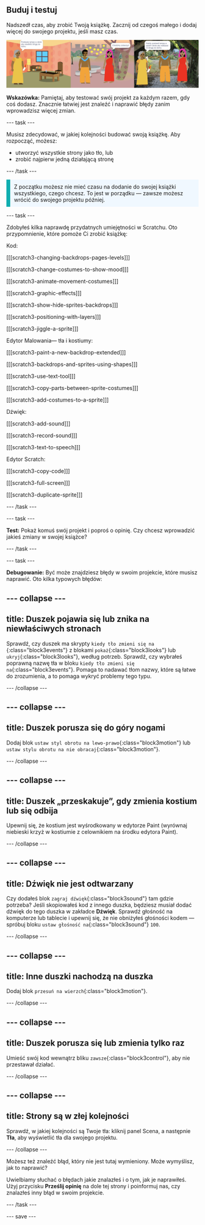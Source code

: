 ## Buduj i testuj

Nadszedł czas, aby zrobić Twoją książkę. Zacznij od czegoś małego i dodaj więcej do swojego projektu, jeśli masz czas.

![Wiele stron projektu książki.](images/pages-rama.png)

**Wskazówka:** Pamiętaj, aby testować swój projekt za każdym razem, gdy coś dodasz. Znacznie łatwiej jest znaleźć i naprawić błędy zanim wprowadzisz więcej zmian.

--- task ---

Musisz zdecydować, w jakiej kolejności budować swoją książkę. Aby rozpocząć, możesz:
- utworzyć wszystkie strony jako tło, lub
- zrobić najpierw jedną działającą stronę

--- /task ---

<p style="border-left: solid; border-width:10px; border-color: #0faeb0; background-color: aliceblue; padding: 10px;">
Z początku możesz nie mieć czasu na dodanie do swojej książki wszystkiego, czego chcesz. To jest w porządku — zawsze możesz wrócić do swojego projektu później. 
</p>

--- task ---

Zdobyłeś kilka naprawdę przydatnych umiejętności w Scratchu. Oto przypomnienie, które pomoże Ci zrobić książkę:

Kod:

[[[scratch3-changing-backdrops-pages-levels]]]

[[[scratch3-change-costumes-to-show-mood]]]

[[[scratch3-animate-movement-costumes]]]

[[[scratch3-graphic-effects]]]

[[[scratch3-show-hide-sprites-backdrops]]]

[[[scratch3-positioning-with-layers]]]

[[[scratch3-jiggle-a-sprite]]]

Edytor Malowania— tła i kostiumy:

[[[scratch3-paint-a-new-backdrop-extended]]]

[[[scratch3-backdrops-and-sprites-using-shapes]]]

[[[scratch3-use-text-tool]]]

[[[scratch3-copy-parts-between-sprite-costumes]]]

[[[scratch3-add-costumes-to-a-sprite]]]

Dźwięk:

[[[scratch3-add-sound]]]

[[[scratch3-record-sound]]]

[[[scratch3-text-to-speech]]]

Edytor Scratch:

[[[scratch3-copy-code]]]

[[[scratch3-full-screen]]]

[[[scratch3-duplicate-sprite]]]


--- /task ---

--- task ---

**Test:** Pokaż komuś swój projekt i poproś o opinię. Czy chcesz wprowadzić jakieś zmiany w swojej książce?

--- /task ---

--- task ---

**Debugowanie:** Być może znajdziesz błędy w swoim projekcie, które musisz naprawić. Oto kilka typowych błędów:

--- collapse ---
---
title: Duszek pojawia się lub znika na niewłaściwych stronach
---

Sprawdź, czy duszek ma skrypty `kiedy tło zmieni się na` {:class="block3events"} z blokami `pokaż`{:class="block3looks"} lub `ukryj`{:class="block3looks"}, według potrzeb. Sprawdź, czy wybrałeś poprawną nazwę tła w bloku `kiedy tło zmieni się na`{:class="block3events"}. Pomaga to nadawać tłom nazwy, które są łatwe do zrozumienia, a to pomaga wykryć problemy tego typu.

--- /collapse ---

--- collapse ---
---
title: Duszek porusza się do góry nogami
---

Dodaj blok `ustaw styl obrotu na lewo-prawo`{:class="block3motion"} lub `ustaw stylu obrotu na nie obracaj`{:class="block3motion"}.

--- /collapse ---

--- collapse ---
---
title: Duszek „przeskakuje”, gdy zmienia kostium lub się odbija
---

Upewnij się, że kostium jest wyśrodkowany w edytorze Paint (wyrównaj niebieski krzyż w kostiumie z celownikiem na środku edytora Paint).

--- /collapse ---

--- collapse ---
---
title: Dźwięk nie jest odtwarzany
---

Czy dodałeś blok `zagraj dźwięk`{:class="block3sound"} tam gdzie potrzeba? Jeśli skopiowałeś kod z innego duszka, będziesz musiał dodać dźwięk do tego duszka w zakładce **Dźwięk**. Sprawdź głośność na komputerze lub tablecie i upewnij się, że nie obniżyłeś głośności kodem — spróbuj bloku `ustaw głośność na`{:class="block3sound"} `100`.

--- /collapse ---

--- collapse ---
---
title: Inne duszki nachodzą na duszka
---

Dodaj blok `przesuń na wierzch`{:class="block3motion"}.

--- /collapse ---

--- collapse ---
---
title: Duszek porusza się lub zmienia tylko raz
---

Umieść swój kod wewnątrz bliku `zawsze`{:class="block3control"}, aby nie przestawał działać.

--- /collapse ---

--- collapse ---
---
title: Strony są w złej kolejności
---

Sprawdź, w jakiej kolejności są Twoje tła: kliknij panel Scena, a następnie **Tła**, aby wyświetlić tła dla swojego projektu.

--- /collapse ---

Możesz też znaleźć błąd, który nie jest tutaj wymieniony. Może wymyślisz, jak to naprawić?

Uwielbiamy słuchać o błędach jakie znalazłeś i o tym, jak je naprawiłeś. Użyj przycisku **Prześlij opinię** na dole tej strony i poinformuj nas, czy znalazłeś inny błąd w swoim projekcie.

--- /task ---


--- save ---

